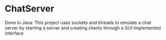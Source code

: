 # ChatServer
Done in Java: This project uses sockets and threads to emulate a chat server by starting a server and creating clients through a GUI implemented interface
